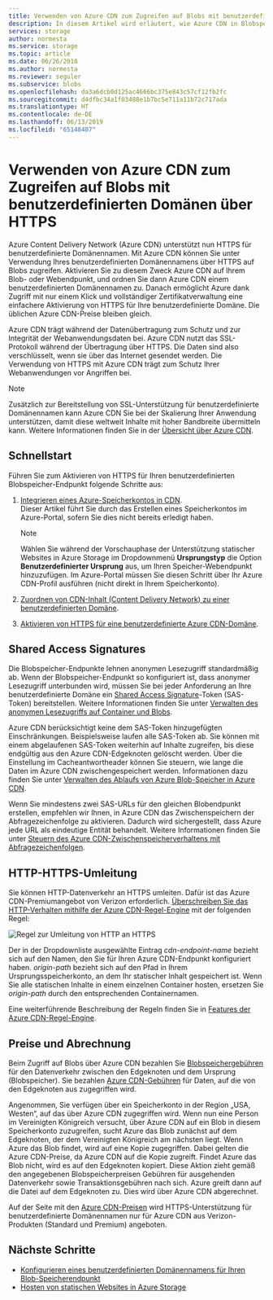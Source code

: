 ```yaml
---
title: Verwenden von Azure CDN zum Zugreifen auf Blobs mit benutzerdefinierten Domänen über HTTPS
description: In diesem Artikel wird erläutert, wie Azure CDN in Blobspeicher integriert werden kann, um mit benutzerdefinierten Domänen über HTTPS auf Blobs zugreifen zu können.
services: storage
author: normesta
ms.service: storage
ms.topic: article
ms.date: 06/26/2018
ms.author: normesta
ms.reviewer: seguler
ms.subservice: blobs
ms.openlocfilehash: da3a6dcb0d125ac4666bc375e843c57cf12fb2fc
ms.sourcegitcommit: d4dfbc34a1f03488e1b7bc5e711a11b72c717ada
ms.translationtype: HT
ms.contentlocale: de-DE
ms.lasthandoff: 06/13/2019
ms.locfileid: "65148407"
---
```

# <a name="use-azure-cdn-to-access-blobs-with-custom-domains-over-https"></a>Verwenden von Azure CDN zum Zugreifen auf Blobs mit benutzerdefinierten Domänen über HTTPS

Azure Content Delivery Network (Azure CDN) unterstützt nun HTTPS für benutzerdefinierte Domänennamen. Mit Azure CDN können Sie unter Verwendung Ihres benutzerdefinierten Domänennamens über HTTPS auf Blobs zugreifen. Aktivieren Sie zu diesem Zweck Azure CDN auf Ihrem Blob- oder Webendpunkt, und ordnen Sie dann Azure CDN einem benutzerdefinierten Domänennamen zu. Danach ermöglicht Azure dank Zugriff mit nur einem Klick und vollständiger Zertifikatverwaltung eine einfachere Aktivierung von HTTPS für Ihre benutzerdefinierte Domäne. Die üblichen Azure CDN-Preise bleiben gleich.

Azure CDN trägt während der Datenübertragung zum Schutz und zur Integrität der Webanwendungsdaten bei. Azure CDN nutzt das SSL-Protokoll während der Übertragung über HTTPS. Die Daten sind also verschlüsselt, wenn sie über das Internet gesendet werden. Die Verwendung von HTTPS mit Azure CDN trägt zum Schutz Ihrer Webanwendungen vor Angriffen bei.

> [!NOTE]  
> Zusätzlich zur Bereitstellung von SSL-Unterstützung für benutzerdefinierte Domänennamen kann Azure CDN Sie bei der Skalierung Ihrer Anwendung unterstützen, damit diese weltweit Inhalte mit hoher Bandbreite übermitteln kann. Weitere Informationen finden Sie in der [Übersicht über Azure CDN](../../cdn/cdn-overview.md).

## <a name="quickstart"></a>Schnellstart

Führen Sie zum Aktivieren von HTTPS für Ihren benutzerdefinierten Blobspeicher-Endpunkt folgende Schritte aus:

1.  [Integrieren eines Azure-Speicherkontos in CDN](../../cdn/cdn-create-a-storage-account-with-cdn.md).  
    Dieser Artikel führt Sie durch das Erstellen eines Speicherkontos im Azure-Portal, sofern Sie dies nicht bereits erledigt haben.

    > [!NOTE]  
    > Wählen Sie während der Vorschauphase der Unterstützung statischer Websites in Azure Storage im Dropdownmenü **Ursprungstyp** die Option **Benutzerdefinierter Ursprung** aus, um Ihren Speicher-Webendpunkt hinzuzufügen. Im Azure-Portal müssen Sie diesen Schritt über Ihr Azure CDN-Profil ausführen (nicht direkt in Ihrem Speicherkonto).

2.  [Zuordnen von CDN-Inhalt (Content Delivery Network) zu einer benutzerdefinierten Domäne](../../cdn/cdn-map-content-to-custom-domain.md).

3.  [Aktivieren von HTTPS für eine benutzerdefinierte Azure CDN-Domäne](../../cdn/cdn-custom-ssl.md).

## <a name="shared-access-signatures"></a>Shared Access Signatures

Die Blobspeicher-Endpunkte lehnen anonymen Lesezugriff standardmäßig ab. Wenn der Blobspeicher-Endpunkt so konfiguriert ist, dass anonymer Lesezugriff unterbunden wird, müssen Sie bei jeder Anforderung an Ihre benutzerdefinierte Domäne ein [Shared Access Signature](../common/storage-dotnet-shared-access-signature-part-1.md?toc=%2fazure%2fstorage%2fblobs%2ftoc.json)-Token (SAS-Token) bereitstellen. Weitere Informationen finden Sie unter [Verwalten des anonymen Lesezugriffs auf Container und Blobs](storage-manage-access-to-resources.md).

Azure CDN berücksichtigt keine dem SAS-Token hinzugefügten Einschränkungen. Beispielsweise laufen alle SAS-Token ab. Sie können mit einem abgelaufenen SAS-Token weiterhin auf Inhalte zugreifen, bis diese endgültig aus den Azure CDN-Edgeknoten gelöscht werden. Über die Einstellung im Cacheantwortheader können Sie steuern, wie lange die Daten im Azure CDN zwischengespeichert werden. Informationen dazu finden Sie unter [Verwalten des Ablaufs von Azure Blob-Speicher in Azure CDN](../../cdn/cdn-manage-expiration-of-blob-content.md).

Wenn Sie mindestens zwei SAS-URLs für den gleichen Blobendpunkt erstellen, empfehlen wir Ihnen, in Azure CDN das Zwischenspeichern der Abfragezeichenfolge zu aktivieren. Dadurch wird sichergestellt, dass Azure jede URL als eindeutige Entität behandelt. Weitere Informationen finden Sie unter [Steuern des Azure CDN-Zwischenspeicherverhaltens mit Abfragezeichenfolgen](../../cdn/cdn-query-string.md).

## <a name="http-to-https-redirection"></a>HTTP-HTTPS-Umleitung

Sie können HTTP-Datenverkehr an HTTPS umleiten. Dafür ist das Azure CDN-Premiumangebot von Verizon erforderlich. [Überschreiben Sie das HTTP-Verhalten mithilfe der Azure CDN-Regel-Engine](../../cdn/cdn-rules-engine.md) mit der folgenden Regel:

![Regel zur Umleitung von HTTP an HTTPS](./media/storage-https-custom-domain-cdn/redirect-to-https.png)

Der in der Dropdownliste ausgewählte Eintrag *cdn-endpoint-name* bezieht sich auf den Namen, den Sie für Ihren Azure CDN-Endpunkt konfiguriert haben. *origin-path* bezieht sich auf den Pfad in Ihrem Ursprungsspeicherkonto, an dem Ihr statischer Inhalt gespeichert ist. Wenn Sie alle statischen Inhalte in einem einzelnen Container hosten, ersetzen Sie *origin-path* durch den entsprechenden Containernamen.

Eine weiterführende Beschreibung der Regeln finden Sie in [Features der Azure CDN-Regel-Engine](../../cdn/cdn-rules-engine-reference-features.md).

## <a name="pricing-and-billing"></a>Preise und Abrechnung

Beim Zugriff auf Blobs über Azure CDN bezahlen Sie [Blobspeichergebühren](https://azure.microsoft.com/pricing/details/storage/blobs/) für den Datenverkehr zwischen den Edgeknoten und dem Ursprung (Blobspeicher). Sie bezahlen [Azure CDN-Gebühren](https://azure.microsoft.com/pricing/details/cdn/) für Daten, auf die von den Edgeknoten aus zugegriffen wird.

Angenommen, Sie verfügen über ein Speicherkonto in der Region „USA, Westen“, auf das über Azure CDN zugegriffen wird. Wenn nun eine Person im Vereinigten Königreich versucht, über Azure CDN auf ein Blob in diesem Speicherkonto zuzugreifen, sucht Azure das Blob zunächst auf dem Edgeknoten, der dem Vereinigten Königreich am nächsten liegt. Wenn Azure das Blob findet, wird auf eine Kopie zugegriffen. Dabei gelten die Azure CDN-Preise, da Azure CDN auf die Kopie zugreift. Findet Azure das Blob nicht, wird es auf den Edgeknoten kopiert. Diese Aktion zieht gemäß den angegebenen Blobspeicherpreisen Gebühren für ausgehenden Datenverkehr sowie Transaktionsgebühren nach sich. Azure greift dann auf die Datei auf dem Edgeknoten zu. Dies wird über Azure CDN abgerechnet.

Auf der Seite mit den [Azure CDN-Preisen](https://azure.microsoft.com/pricing/details/cdn/) wird HTTPS-Unterstützung für benutzerdefinierte Domänennamen nur für Azure CDN aus Verizon-Produkten (Standard und Premium) angeboten.

## <a name="next-steps"></a>Nächste Schritte

* [Konfigurieren eines benutzerdefinierten Domänennamens für Ihren Blob-Speicherendpunkt](storage-custom-domain-name.md)
* [Hosten von statischen Websites in Azure Storage](storage-blob-static-website.md)
